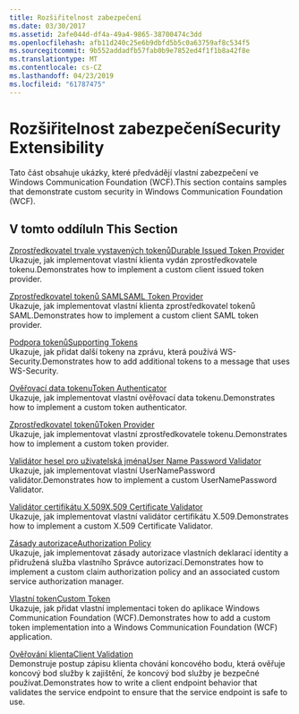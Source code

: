 ```yaml
---
title: Rozšiřitelnost zabezpečení
ms.date: 03/30/2017
ms.assetid: 2afe044d-df4a-49a4-9865-38700474c3dd
ms.openlocfilehash: afb11d240c25e6b9dbfd5b5c0a63759af8c534f5
ms.sourcegitcommit: 9b552addadfb57fab0b9e7852ed4f1f1b8a42f8e
ms.translationtype: MT
ms.contentlocale: cs-CZ
ms.lasthandoff: 04/23/2019
ms.locfileid: "61787475"
---
```

# <a name="security-extensibility"></a><span data-ttu-id="7342a-102">Rozšiřitelnost zabezpečení</span><span class="sxs-lookup"><span data-stu-id="7342a-102">Security Extensibility</span></span>
<span data-ttu-id="7342a-103">Tato část obsahuje ukázky, které předvádějí vlastní zabezpečení ve Windows Communication Foundation (WCF).</span><span class="sxs-lookup"><span data-stu-id="7342a-103">This section contains samples that demonstrate custom security in Windows Communication Foundation (WCF).</span></span>  
  
## <a name="in-this-section"></a><span data-ttu-id="7342a-104">V tomto oddílu</span><span class="sxs-lookup"><span data-stu-id="7342a-104">In This Section</span></span>  
 [<span data-ttu-id="7342a-105">Zprostředkovatel trvale vystavených tokenů</span><span class="sxs-lookup"><span data-stu-id="7342a-105">Durable Issued Token Provider</span></span>](../../../../docs/framework/wcf/samples/durable-issued-token-provider.md)  
 <span data-ttu-id="7342a-106">Ukazuje, jak implementovat vlastní klienta vydán zprostředkovatele tokenu.</span><span class="sxs-lookup"><span data-stu-id="7342a-106">Demonstrates how to implement a custom client issued token provider.</span></span>  
  
 [<span data-ttu-id="7342a-107">Zprostředkovatel tokenů SAML</span><span class="sxs-lookup"><span data-stu-id="7342a-107">SAML Token Provider</span></span>](../../../../docs/framework/wcf/samples/saml-token-provider.md)  
 <span data-ttu-id="7342a-108">Ukazuje, jak implementovat vlastní klienta zprostředkovatel tokenů SAML.</span><span class="sxs-lookup"><span data-stu-id="7342a-108">Demonstrates how to implement a custom client SAML token provider.</span></span>  
  
 [<span data-ttu-id="7342a-109">Podpora tokenů</span><span class="sxs-lookup"><span data-stu-id="7342a-109">Supporting Tokens</span></span>](../../../../docs/framework/wcf/samples/supporting-tokens.md)  
 <span data-ttu-id="7342a-110">Ukazuje, jak přidat další tokeny na zprávu, která používá WS-Security.</span><span class="sxs-lookup"><span data-stu-id="7342a-110">Demonstrates how to add additional tokens to a message that uses WS-Security.</span></span>  
  
 [<span data-ttu-id="7342a-111">Ověřovací data tokenu</span><span class="sxs-lookup"><span data-stu-id="7342a-111">Token Authenticator</span></span>](../../../../docs/framework/wcf/samples/token-authenticator.md)  
 <span data-ttu-id="7342a-112">Ukazuje, jak implementovat vlastní ověřovací data tokenu.</span><span class="sxs-lookup"><span data-stu-id="7342a-112">Demonstrates how to implement a custom token authenticator.</span></span>  
  
 [<span data-ttu-id="7342a-113">Zprostředkovatel tokenů</span><span class="sxs-lookup"><span data-stu-id="7342a-113">Token Provider</span></span>](../../../../docs/framework/wcf/samples/token-provider.md)  
 <span data-ttu-id="7342a-114">Ukazuje, jak implementovat vlastní zprostředkovatele tokenu.</span><span class="sxs-lookup"><span data-stu-id="7342a-114">Demonstrates how to implement a custom token provider.</span></span>  
  
 [<span data-ttu-id="7342a-115">Validátor hesel pro uživatelská jména</span><span class="sxs-lookup"><span data-stu-id="7342a-115">User Name Password Validator</span></span>](../../../../docs/framework/wcf/samples/user-name-password-validator.md)  
 <span data-ttu-id="7342a-116">Ukazuje, jak implementovat vlastní UserNamePassword validátor.</span><span class="sxs-lookup"><span data-stu-id="7342a-116">Demonstrates how to implement a custom UserNamePassword Validator.</span></span>  
  
 [<span data-ttu-id="7342a-117">Validátor certifikátu X.509</span><span class="sxs-lookup"><span data-stu-id="7342a-117">X.509 Certificate Validator</span></span>](../../../../docs/framework/wcf/samples/x-509-certificate-validator.md)  
 <span data-ttu-id="7342a-118">Ukazuje, jak implementovat vlastní validátor certifikátu X.509.</span><span class="sxs-lookup"><span data-stu-id="7342a-118">Demonstrates how to implement a custom X.509 Certificate Validator.</span></span>  
  
 [<span data-ttu-id="7342a-119">Zásady autorizace</span><span class="sxs-lookup"><span data-stu-id="7342a-119">Authorization Policy</span></span>](../../../../docs/framework/wcf/samples/authorization-policy.md)  
 <span data-ttu-id="7342a-120">Ukazuje, jak implementovat zásady autorizace vlastních deklarací identity a přidružená služba vlastního Správce autorizací.</span><span class="sxs-lookup"><span data-stu-id="7342a-120">Demonstrates how to implement a custom claim authorization policy and an associated custom service authorization manager.</span></span>  
  
 [<span data-ttu-id="7342a-121">Vlastní token</span><span class="sxs-lookup"><span data-stu-id="7342a-121">Custom Token</span></span>](../../../../docs/framework/wcf/samples/custom-token.md)  
 <span data-ttu-id="7342a-122">Ukazuje, jak přidat vlastní implementaci token do aplikace Windows Communication Foundation (WCF).</span><span class="sxs-lookup"><span data-stu-id="7342a-122">Demonstrates how to add a custom token implementation into a Windows Communication Foundation (WCF) application.</span></span>  
  
 [<span data-ttu-id="7342a-123">Ověřování klienta</span><span class="sxs-lookup"><span data-stu-id="7342a-123">Client Validation</span></span>](../../../../docs/framework/wcf/samples/client-validation.md)  
 <span data-ttu-id="7342a-124">Demonstruje postup zápisu klienta chování koncového bodu, která ověřuje koncový bod služby k zajištění, že koncový bod služby je bezpečné používat.</span><span class="sxs-lookup"><span data-stu-id="7342a-124">Demonstrates how to write a client endpoint behavior that validates the service endpoint to ensure that the service endpoint is safe to use.</span></span>
